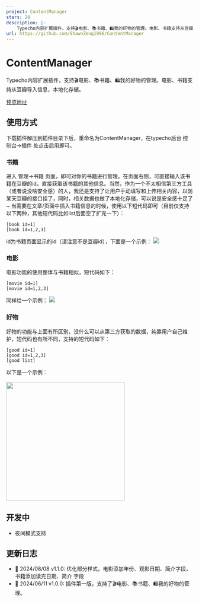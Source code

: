 ```yaml
---
project: ContentManager
stars: 20
description: |-
    Typecho内容扩展插件，支持🎬电影、📚书籍、🛍️我的好物的管理。电影、书籍支持从豆瓣导入信息，本地化存储。
url: https://github.com/ShawnZeng1996/ContentManager
---
```


# ContentManager
Typecho内容扩展插件，支持🎬电影、📚书籍、🛍️我的好物的管理。电影、书籍支持从豆瓣导入信息，本地化存储。

[预览地址](https://shawnzeng.com/index.php/archives/3/)

## 使用方式
下载插件解压到插件目录下后，重命名为ContentManager，在typecho后台 控制台->插件 处点击启用即可。
### 书籍
进入 管理->书籍 页面，即可对你的书籍进行管理。在页面右侧，可直接输入该书籍在豆瓣的id，直接获取该书籍的其他信息。当然，作为一个不太相信第三方工具（或者说没啥安全感）的人，我还是支持了让用户手动填写和上传相关内容，以防某天豆瓣的接口挂了，同时，相关数据也做了本地化存储，可以说是安全感十足了~
当需要在文章/页面中插入书籍信息的时候，使用以下短代码即可（目前仅支持以下两种，其他短代码比如list后面空了扩充一下）：
```
[book id=1]
[book id=1,2,3]
```
id为书籍页面显示的id（请注意不是豆瓣id），下面是一个示例：
![](./img/book-sample.png)

### 电影
电影功能的使用整体与书籍相似，短代码如下：
```
[movie id=1]
[movie id=1,2,3]
```
同样给一个示例：
![](./img/movie-sample.png)

### 好物
好物的功能与上面有所区别，没什么可以从第三方获取的数据，纯靠用户自己维护，短代码也有所不同，支持的短代码如下：
```
[good id=1]
[good id=1,2,3]
[good list]
```
以下是一个示例：
<br/><br/>
<img src="./img/good-sample.png" width="320"/>

## 开发中
- 夜间模式支持

## 更新日志
- 🍰 2024/08/08 v1.1.0: 优化部分样式，电影添加年份、观影日期、简介字段，书籍添加读完日期、简介 字段
- 🍰 2024/06/11 v1.0.0: 插件第一版，支持了🎬电影、📚书籍、🛍️我的好物的管理。

